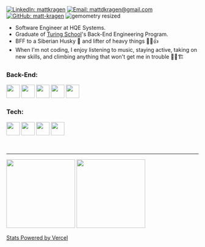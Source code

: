 [![LinkedIn: mattkragen][linkedin-badge]][LinkedIn]
[![Email: mattdkragen@gmail.com][gmail-badge]][Gmail]
[![GitHub: matt-kragen][github-follow-badge]][GitHub]
![gemometry resized](https://user-images.githubusercontent.com/56685055/127572202-0044705a-92eb-43c7-8f34-0231ba704c5e.jpeg)

- Software Engineer at HQE Systems.
- Graduate of [Turing School](https://turing.io/)'s Back-End Engineering Program.
- BFF to a Siberian Husky 🐾  and lifter of heavy things  💪😎👍
- When I'm not coding, I enjoy listening to music, staying active, taking on new skills, and climbing anything that won't get me in trouble 🧗🏢🏗

### Back-End:
<span>
  <img src="https://img.shields.io/badge/Ruby-CC342D?style=for-the-badge&logo=ruby&logoColor=white" height="35" /> 
  <img src="https://img.shields.io/badge/Ruby_on_Rails-CC0000?style=for-the-badge&logo=ruby-on-rails&logoColor=white" height="35" />
  <img src="https://img.shields.io/badge/ActiveRecord-CC0000.svg?&style=flaste&logo=rubyonrails&logoColor=white" height="35" />
  <img src="https://img.shields.io/badge/Python-14354C?style=for-the-badge&logo=python&logoColor=white" height="35" />
  <img src="https://img.shields.io/badge/Django-092E20?style=for-the-badge&logo=django&logoColor=white" height="35" />
</span>

### Tech:
<span>
  <img src="https://img.shields.io/badge/PostgreSQL-316192?style=for-the-badge&logo=postgresql&logoColor=white" height="35" />
  <img src="https://img.shields.io/badge/Heroku-430098?style=for-the-badge&logo=heroku&logoColor=white" height="35" />
  <img src="https://img.shields.io/badge/Postman-FF6E4F.svg?&style=flat&logo=postman&logoColor=white" height="35" />
  <img src="https://img.shields.io/badge/CircleCI-FFBC4F.svg?&style=flat&logo=circle&logoColor=white" height="35" />
</span>

<br><hr>

<img height="180em" src="https://github-readme-stats.vercel.app/api?username=matt-kragen&show_icons=true&hide=stars&theme=chartreuse-dark" />
<img height="180em" src="https://github-readme-stats.vercel.app/api/top-langs/?username=matt-kragen&theme=chartreuse-dark&layout=compact" />

[Stats Powered by Vercel](https://vercel.com?utm_source=github_readme_stats_team&utm_campaign=oss)

<!-- LINKS -->
[GitHub]: https://github.com/matt-kragen
[Gmail]: mailto:mattdkragen@gmail.com
[LinkedIn]: https://www.linkedin.com/in/mattkragen/
[Dev]: https://dev.to/matt-kragen/

<!-- BADGES -->
[github-follow-badge]: https://img.shields.io/github/followers/matt-kragen?label=follow&style=social
[gmail-badge]: https://img.shields.io/badge/Gmail-D14836?style=for-the-badge&logo=gmail&logoColor=white
[linkedin-badge]: https://img.shields.io/badge/LinkedIn-0077B5?style=for-the-badge&logo=linkedin&logoColor=white
[dev-badge]: https://img.shields.io/badge/dev.to-0A0A0A?style=for-the-badge&logo=dev.to&logoColor=white
